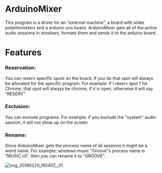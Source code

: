 # ArduinoMixer
This program is a driver for an "external machine", a board with slider potentiometers and a arduino uno board.
ArduinoMixer gets all of the active audio sessions in windows, formats them and sends it to the arduino board.

# Features
### Reservation:
You can reserv specific spots on the board.
If you do that spot will always be allocated for the specific program.
For example: if I reserv spot 1 for Chrome, that spot will always be chrome, if it is open, 
otherwise it will say "RESERV"

### Exclusion:
You can exclude programs.
For example: if you exclude the "system" audio session, it will not show up on the screen 

### Rename:
Since ArduinoMixer gets the process name of all sessions it might be a weird name.
For example: windows music "Groove"s process name is "MUSIC.UI", then you can rename it to "GROOVE". 

![img_20190220_165407__01](https://user-images.githubusercontent.com/17643866/53105077-c3220600-3530-11e9-8349-2fe2258260be.jpg)
